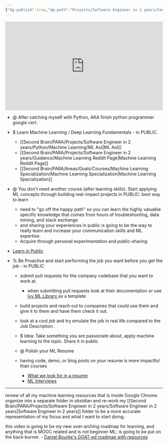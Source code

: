 ```yaml
---
{"dg-publish":true,"dg-path":"Projects/Software Engineer in 2 years/Complete AI & DS Mastery/Daniel Bourke ML Roadmap/Daniel Bourke ML Roadmap.md","permalink":"/projects/software-engineer-in-2-years/complete-ai-and-ds-mastery/daniel-bourke-ml-roadmap/daniel-bourke-ml-roadmap/","created":"2024-07-27T10:06:18.538-07:00","updated":"2024-09-01T22:13:43.103-07:00"}
---
```




<iframe src="https://www.youtube.com/embed/Al4bwR--BgY" title="" style="width:100%; aspect-ratio:16/9" loading="lazy" frameborder="0" allow="accelerometer; autoplay; clipboard-write; encrypted-media; gyroscope; picture-in-picture; web-share" allowfullscreen></iframe>

- @ After catching myself with Python, AKA finish python programmer google cert.

- $ Learn Machine Learning / Deep Learning Fundamentals - in PUBLIC.
	- [[Second Brain/PARA/Projects/Software Engineer in 2 years/Python/Machine Learning/ML AoI\|ML AoI]]
	- [[Second Brain/PARA/Projects/Software Engineer in 2 years/Guidance/Machine Learning Reddit Page\|Machine Learning Reddit Page]]
	- [[Second Brain/PARA/Areas/Goals/Courses/Machine Learning Specialization/Machine Learning Specialization\|Machine Learning Specialization]]

- @ You don't need another course (after learning skills). Start applying ML concepts through building real-impact projects in PUBLIC: best way to learn
	- need to "go off the happy path" so you can learn the highly valuable specific knowledge that comes from hours of troubleshooting, data mining, and stack exchange
	- and sharing your experiences in public is going to be the way to really learn and increase your communication skills and ML expertise.
	- Acquire through personal experimentation and public-sharing
	
- [Learn in Public](https://www.swyx.io/learn-in-public)

- % Be Proactive and start performing the job you want before you get the job - in PUBLIC
	- submit pull requests for the company codebase that you want to work at.
		- when submitting pull requests look at their documentation or use [Ivy ML Library ](https://github.com/unifyai/unify) as a template
	- build projects and reach out to companies that could use them and give it to them and have them check it out. 
	- look at a cool job and try emulate the job in real life compared to the Job Description.

	- $ Idea: Take something you are passionate about, apply machine learning to the topic. Share it in public
	
  - @ Polish your ML Resume 
  - having code, demo, or blog posts on your resume is more impactful than courses
	  - [What we look for in a resume](https://huyenchip.com/2023/01/24/what-we-look-for-in-a-candidate.html) 
	  - [ML Interviews](https://huyenchip.com/ml-interviews-book/)

---
review of all my machine learning resources that is inside Google Chrome.
organize into a separate folder in obsidian and re-work my [[Second Brain/PARA/Projects/Software Engineer in 2 years/Software Engineer in 2 years\|Software Engineer in 2 years]] folder to be a more accurate
representation of my focus and what I want to start doing.

this video is going to be my new over-arching roadmap for learning, and anything that is MOOC related and is not beginner ML; is going to be put on the back-burner.
    - [Daniel Bourke's GOAT-ed roadmap with resources](https://youtu.be/Al4bwR--BgY?si=CorVTGl5azpOidw8)


